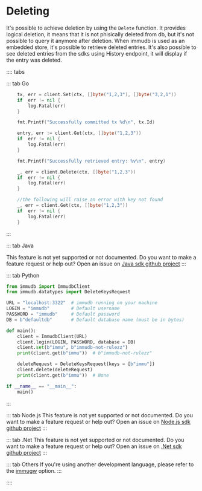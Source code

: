# Deleting

It's possible to achieve deletion by using the `Delete` function. It provides logical deletion, it means that it is not phisically deleted from db, but it's not possible to query it anymore after deletion. When immudb is used as an embedded store, it's possible to retrieve deleted entries. It's also possible to see deleted entries from the sdks using History endpoint, it will display if the entry was deleted.


:::: tabs

::: tab Go
```go
    tx, err = client.Set(ctx, []byte("1,2,3"), []byte("3,2,1"))
	if  err != nil {
		log.Fatal(err)
	}

	fmt.Printf("Successfully committed tx %d\n", tx.Id)

	entry, err := client.Get(ctx, []byte("1,2,3"))
	if  err != nil {
		log.Fatal(err)
	}

	fmt.Printf("Successfully retrieved entry: %v\n", entry)

	_, err = client.Delete(ctx, []byte("1,2,3"))
	if  err != nil {
		log.Fatal(err)
	}

	//the following will raise an error with key not found
	_, err = client.Get(ctx, []byte("1,2,3"))
	if  err != nil {
		log.Fatal(err)
	}

```
:::

::: tab Java

This feature is not yet supported or not documented.
Do you want to make a feature request or help out? Open an issue on [Java sdk github project](https://github.com/codenotary/immudb4j/issues/new)
:::

::: tab Python
```python
from immudb import ImmudbClient
from immudb.datatypes import DeleteKeysRequest

URL = "localhost:3322"  # immudb running on your machine
LOGIN = "immudb"        # Default username
PASSWORD = "immudb"     # Default password
DB = b"defaultdb"       # Default database name (must be in bytes)

def main():
    client = ImmudbClient(URL)
    client.login(LOGIN, PASSWORD, database = DB)
    client.set(b"immu", b"immudb-not-rulezz")
    print(client.get(b"immu"))  # b"immudb-not-rulezz"

    deleteRequest = DeleteKeysRequest(keys = [b"immu"])
    client.delete(deleteRequest)
    print(client.get(b"immu"))  # None

if __name__ == "__main__":
    main()
```
:::

::: tab Node.js
This feature is not yet supported or not documented.
Do you want to make a feature request or help out? Open an issue on [Node.js sdk github project](https://github.com/codenotary/immudb-node/issues/new)
:::

::: tab .Net
This feature is not yet supported or not documented.
Do you want to make a feature request or help out? Open an issue on [.Net sdk github project](https://github.com/codenotary/immudb4dotnet/issues/new)
:::

::: tab Others
If you're using another development language, please refer to the [immugw](/master/immugw/) option.
:::

::::



